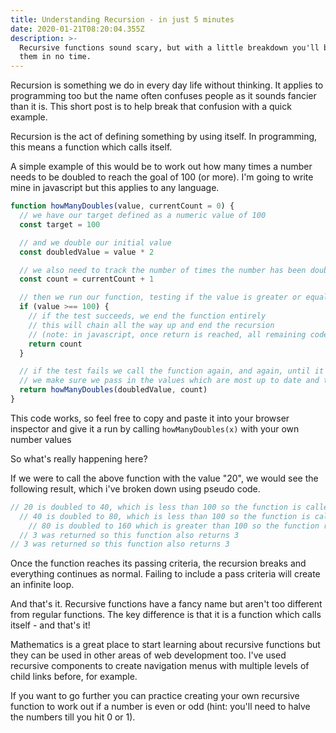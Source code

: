 ```yaml
---
title: Understanding Recursion - in just 5 minutes
date: 2020-01-21T08:20:04.355Z
description: >-
  Recursive functions sound scary, but with a little breakdown you'll be using
  them in no time.
---
```

Recursion is something we do in every day life without thinking. It applies to programming too but the name often confuses people as it sounds fancier than it is. This short post is to help break that confusion with a quick example.

Recursion is the act of defining something by using itself. In programming, this means a function which calls itself.



A simple example of this would be to work out how many times a number needs to be doubled to reach the goal of 100 (or more). I'm going to write mine in javascript but this applies to any language.

```js
function howManyDoubles(value, currentCount = 0) {
  // we have our target defined as a numeric value of 100
  const target = 100

  // and we double our initial value
  const doubledValue = value * 2

  // we also need to track the number of times the number has been doubled
  const count = currentCount + 1

  // then we run our function, testing if the value is greater or equal to our target
  if (value >== 100) {
    // if the test succeeds, we end the function entirely
    // this will chain all the way up and end the recursion
    // (note: in javascript, once return is reached, all remaining code is ignored)
    return count
  }

  // if the test fails we call the function again, and again, until it passes.
  // we make sure we pass in the values which are most up to date and to return the result of the function so that once the recursion has been broken, the result gets passed all the way back to the top.
  return howManyDoubles(doubledValue, count)
}
```
This code works, so feel free to copy and paste it into your browser inspector and give it a run by calling `howManyDoubles(x)` with your own number values


So what's really happening here?

If we were to call the above function with the value "20", we would see the following result, which i've broken down using pseudo code.

```js
// 20 is doubled to 40, which is less than 100 so the function is called using 40
  // 40 is doubled to 80, which is less than 100 so the function is called using 80
    // 80 is doubled to 160 which is greater than 100 so the function returns a count of 3
  // 3 was returned so this function also returns 3
// 3 was returned so this function also returns 3
```

Once the function reaches its passing criteria, the recursion breaks and everything continues as normal. Failing to include a pass criteria will create an infinite loop.

And that's it. Recursive functions have a fancy name but aren't too different from regular functions. The key difference is that it is a function which calls itself - and that's it!


Mathematics is a great place to start learning about recursive functions but they can be used in other areas of web development too. I've used recursive components to create navigation menus with multiple levels of child links before, for example.

If you want to go further you can practice creating your own recursive function to work out if a number is even or odd (hint: you'll need to halve the numbers till you hit 0 or 1).
